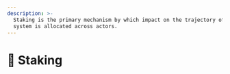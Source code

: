```yaml
---
description: >-
  Staking is the primary mechanism by which impact on the trajectory of the
  system is allocated across actors.
---
```


# 🥩 Staking

